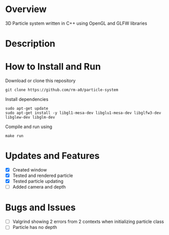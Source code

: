 # Overview
3D Particle system written in C++ using OpenGL and GLFW libraries
# Description

# How to Install and Run
Download or clone this repository
```
git clone https://github.com/rm-a0/particle-system
```
Install dependencies
```
sudo apt-get update
sudo apt-get install -y libgl1-mesa-dev libglu1-mesa-dev libglfw3-dev libglew-dev libglm-dev
```
Compile and run using
```
make run
```
# Updates and Features
- [x] Created window
- [x] Tested and rendered particle
- [x] Tested particle updating
- [ ] Added camera and depth

# Bugs and Issues
- [ ] Valgrind showing 2 errors from 2 contexts when initializing particle class
- [ ] Particle has no depth
